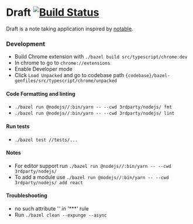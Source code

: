 # Draft [![Build Status](https://travis-ci.com/miguel250/draft.svg?branch=master)](https://travis-ci.com/miguel250/draft)
Draft is a note taking application inspired by [notable](https://github.com/notable/notable).


### Development
* Build Chrome extension with `./bazel build src/typescript/chrome:dev`
* In chrome to go to `chrome://extensions`
* Enable Developer mode
* Click `Load Unpacked` and go to codebase path
  `{codebase}/bazel-genfiles/src/typescript/chrome/unpacked`

#### Code Formatting and linting
* `./bazel run @nodejs//:bin/yarn -- --cwd 3rdparty/nodejs/ fmt`
* `./bazel run @nodejs//:bin/yarn -- --cwd 3rdparty/nodejs/ lint`

#### Run tests
* `./bazel test //tests/...`

#### Notes
* For editor support run `./bazel run @nodejs//:bin/yarn -- --cwd 3rdparty/nodejs/`
* To add a module use `./bazel run @nodejs//:bin/yarn -- --cwd 3rdparty/nodejs/ add react`

#### Troubleshooting
*  no such attribute '*' in '****' rule
  * Run `./bazel clean --expunge --async`
